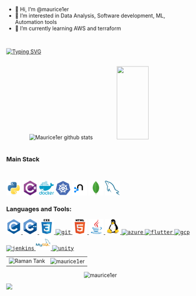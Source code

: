 - 👋 Hi, I’m @maurice1er
- 👀 I’m interested in Data Analysis, Software development, ML, Automation tools
- 🌱 I’m currently learning AWS and terraform 

<br/>

[![Typing SVG](https://readme-typing-svg.herokuapp.com/?size=30&center=true&vCenter=true&width=1000&lines=Hello,+Be+Welcome!+🤓)](https://git.io/typing-svg)

<br/>
<div align="center">  
  <img width="49%" height="195px" src="https://github-readme-stats.vercel.app/api?username=maurice1er&theme=radical&show_icons=true&count_private=true&hide_border=true" alt="Maurice1er github stats" /> 
  <img width="41%" height="195px" src="https://github-readme-stats.vercel.app/api/top-langs/?username=maurice1er&theme=radical&layout=compact&hide_border=true" />
</div>


<br/>

### Main Stack
<br/>

<img src="https://github.com/devicons/devicon/blob/master/icons/python/python-original.svg" alt="python logo" width="40" height="40" />  <img src="https://github.com/devicons/devicon/blob/master/icons/csharp/csharp-original.svg" alt="csharp logo" width="40" height="40" />  <img src="https://github.com/devicons/devicon/blob/master/icons/docker/docker-plain-wordmark.svg" alt="csharp logo" width="40" height="40" />  <img src="https://github.com/devicons/devicon/blob/master/icons/kubernetes/kubernetes-plain.svg" alt="k8s logo" width="40" height="40" /> <img src="https://github.com/devicons/devicon/blob/master/icons/neo4j/neo4j-original.svg" alt="neo4j logo" width="40" height="40" /> <img src="https://github.com/devicons/devicon/blob/master/icons/mongodb/mongodb-original.svg" alt="neo4j logo" width="40" height="40" /> <img src="https://github.com/devicons/devicon/blob/master/icons/mysql/mysql-original.svg" alt="neo4j logo" width="40" height="40" />



<!--<div align="center">
  <br>
  <p align="centre"><b>Visitors Count</b></p>  
  <p align="center">
    <img align="center" src="https://profile-counter.glitch.me/{maurice1er}/count.svg" />
  </p> 
  <br>
</div>-->



<h3 align="left">Languages and Tools:</h3>
<p align="left"> <a href="https://www.cprogramming.com/" target="_blank" rel="noreferrer"> <kbd><img src="https://raw.githubusercontent.com/devicons/devicon/master/icons/c/c-original.svg" alt="c" width="40" height="40"/></kbd> </a> <a href="https://www.w3schools.com/cpp/" target="_blank" rel="noreferrer"> <kbd><img src="https://raw.githubusercontent.com/devicons/devicon/master/icons/cplusplus/cplusplus-original.svg" alt="cplusplus" width="40" height="40"/></kbd> </a> <a href="https://www.w3schools.com/css/" target="_blank" rel="noreferrer"> <kbd><img src="https://raw.githubusercontent.com/devicons/devicon/master/icons/css3/css3-original-wordmark.svg" alt="css3" width="40" height="40"/></kbd> </a> <a href="https://git-scm.com/" target="_blank" rel="noreferrer"> <kbd><img src="https://www.vectorlogo.zone/logos/git-scm/git-scm-icon.svg" alt="git" width="40" height="40"/></kbd> </a> <a href="https://www.w3.org/html/" target="_blank" rel="noreferrer"> <kbd><img src="https://raw.githubusercontent.com/devicons/devicon/master/icons/html5/html5-original-wordmark.svg" alt="html5" width="40" height="40"/></kbd> </a> <a href="https://www.java.com" target="_blank" rel="noreferrer"> <kbd><img src="https://raw.githubusercontent.com/devicons/devicon/master/icons/java/java-original.svg" alt="java" width="40" height="40"/></kbd> </a> <a href="https://www.linux.org/" target="_blank" rel="noreferrer"> <kbd><img src="https://raw.githubusercontent.com/devicons/devicon/master/icons/linux/linux-original.svg" alt="linux" width="40" height="40"/></kbd> </a> <a href="https://azure.microsoft.com/en-in/" target="_blank" rel="noreferrer"> <kbd><img src="https://www.vectorlogo.zone/logos/microsoft_azure/microsoft_azure-icon.svg" alt="azure" width="40" height="40"/></kbd> </a> <a href="https://flutter.dev" target="_blank" rel="noreferrer"> <kbd><img src="https://www.vectorlogo.zone/logos/flutterio/flutterio-icon.svg" alt="flutter" width="40" height="40"/></kbd> </a> <a href="https://cloud.google.com" target="_blank" rel="noreferrer"> <kbd><img src="https://www.vectorlogo.zone/logos/google_cloud/google_cloud-icon.svg" alt="gcp" width="40" height="40"/></kbd> </a> <a href="https://www.jenkins.io" target="_blank" rel="noreferrer"> <kbd><img src="https://www.vectorlogo.zone/logos/jenkins/jenkins-icon.svg" alt="jenkins" width="40" height="40"/></kbd> </a> <a href="https://www.mysql.com/" target="_blank" rel="noreferrer"> <kbd><img src="https://raw.githubusercontent.com/devicons/devicon/master/icons/mysql/mysql-original-wordmark.svg" alt="mysql" width="40" height="40"/></kbd> </a> <a href="https://unity.com/" target="_blank" rel="noreferrer"> <kbd><img src="https://www.vectorlogo.zone/logos/unity3d/unity3d-icon.svg" alt="unity" width="40" height="40"/></kbd> </a> </p>

<table>
   <tr>
      <td><img src="https://github-readme-stats.vercel.app/api?username=maurice1er&include_all_commits=true&count_private=true&show_icons=true&line_height=24&title_color=1363DF&icon_color=47B5FF&text_color=DFF6FF&bg_color=0,000000,130F40" alt="Raman Tank" />
         <td><img align="center" src="https://github-readme-streak-stats.herokuapp.com/?user=maurice1er&theme=dark&line_height=23" alt="maurice1er" /></td>
   </tr>
</table>
<div align="center">
<p><img align="center" src="https://github-readme-stats.vercel.app/api/top-langs/?username=maurice1er&show_icons=true&locale=en&layout=compact&title_color=7A7ADB&icon_color=2234AE&text_color=D3D3D3&bg_color=0,000000,130F40" alt="maurice1er" /></p>
   </div>
<p><kbd><img src="https://github-readme-activity-graph.cyclic.app/graph?username=maurice1er&theme=react-dark"></kbd></p>
